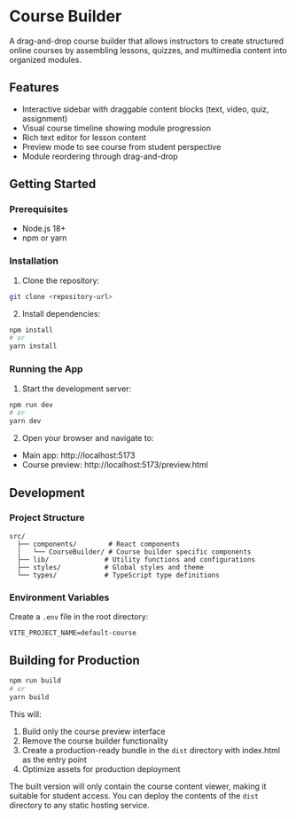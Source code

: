# Course Builder

A drag-and-drop course builder that allows instructors to create structured online courses by assembling lessons, quizzes, and multimedia content into organized modules.

## Features

- Interactive sidebar with draggable content blocks (text, video, quiz, assignment)
- Visual course timeline showing module progression
- Rich text editor for lesson content
- Preview mode to see course from student perspective
- Module reordering through drag-and-drop

## Getting Started

### Prerequisites

- Node.js 18+ 
- npm or yarn

### Installation

1. Clone the repository:
```bash
git clone <repository-url>
```

2. Install dependencies:
```bash
npm install
# or
yarn install
```

### Running the App

1. Start the development server:
```bash
npm run dev
# or
yarn dev
```

2. Open your browser and navigate to:
- Main app: http://localhost:5173
- Course preview: http://localhost:5173/preview.html

## Development

### Project Structure

```
src/
  ├── components/        # React components
  │   └── CourseBuilder/ # Course builder specific components
  ├── lib/              # Utility functions and configurations
  ├── styles/           # Global styles and theme
  └── types/            # TypeScript type definitions
```

### Environment Variables

Create a `.env` file in the root directory:

```env
VITE_PROJECT_NAME=default-course
```

## Building for Production

```bash
npm run build
# or
yarn build
```

This will:
1. Build only the course preview interface
2. Remove the course builder functionality
3. Create a production-ready bundle in the `dist` directory with index.html as the entry point
4. Optimize assets for production deployment

The built version will only contain the course content viewer, making it suitable for student access. You can deploy the contents of the `dist` directory to any static hosting service.
